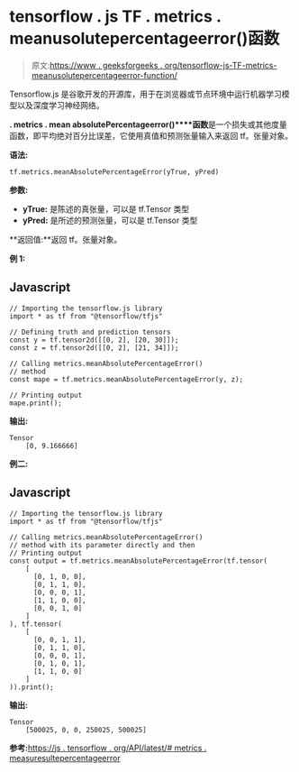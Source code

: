 # tensorflow . js TF . metrics . meanusolutepercentageerror()函数

> 原文:[https://www . geeksforgeeks . org/tensorflow-js-TF-metrics-meanusolutepercentageerror-function/](https://www.geeksforgeeks.org/tensorflow-js-tf-metrics-meanabsolutepercentageerror-function/)

Tensorflow.js 是谷歌开发的开源库，用于在浏览器或节点环境中运行机器学习模型以及深度学习神经网络。

**. metrics . mean absolutePercentageerror()****函数**是一个损失或其他度量函数，即平均绝对百分比误差，它使用真值和预测张量输入来返回 tf。张量对象。

**语法:**

```
tf.metrics.meanAbsolutePercentageError(yTrue, yPred)
```

**参数:**

*   **yTrue:** 是陈述的真张量，可以是 tf.Tensor 类型
*   **yPred:** 是所述的预测张量，可以是 tf.Tensor 类型

**返回值:**返回 tf。张量对象。

**例 1:**

## Javascript

```
// Importing the tensorflow.js library
import * as tf from "@tensorflow/tfjs"

// Defining truth and prediction tensors
const y = tf.tensor2d([[0, 2], [20, 30]]);
const z = tf.tensor2d([[0, 2], [21, 34]]);

// Calling metrics.meanAbsolutePercentageError() 
// method
const mape = tf.metrics.meanAbsolutePercentageError(y, z);

// Printing output
mape.print();
```

**输出:**

```
Tensor
    [0, 9.166666]
```

**例二:**

## Javascript

```
// Importing the tensorflow.js library
import * as tf from "@tensorflow/tfjs"

// Calling metrics.meanAbsolutePercentageError() 
// method with its parameter directly and then
// Printing output
const output = tf.metrics.meanAbsolutePercentageError(tf.tensor(
    [
      [0, 1, 0, 0],
      [0, 1, 1, 0],
      [0, 0, 0, 1],
      [1, 1, 0, 0],
      [0, 0, 1, 0]
    ]
), tf.tensor(
    [
      [0, 0, 1, 1],
      [0, 1, 1, 0],
      [0, 0, 0, 1],
      [0, 1, 0, 1],
      [1, 1, 0, 0]
    ]
)).print();
```

**输出:**

```
Tensor
    [500025, 0, 0, 250025, 500025]
```

**参考:**[https://js . tensorflow . org/API/latest/# metrics . measuresultepercentageerror](https://js.tensorflow.org/api/latest/#metrics.meanAbsolutePercentageError)